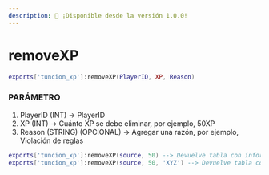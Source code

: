 ```yaml
---
description: 🔧 ¡Disponible desde la versión 1.0.0!
---
```


# removeXP

```lua title="Export Syntax"
exports['tuncion_xp']:removeXP(PlayerID, XP, Reason)
```

### PARÁMETRO

1. PlayerID <span className="color-blue">(INT)</span> <span className="color-orange">-> PlayerID</span>
2. XP <span className="color-blue">(INT)</span> <span className="color-orange">-> Cuánto XP se debe eliminar, por ejemplo, 50XP</span>
3. Reason <span className="color-blue">(STRING) (OPCIONAL)</span> <span className="color-orange">-> Agregar una razón, por ejemplo, Violación de reglas</span>

```lua
exports['tuncion_xp']:removeXP(source, 50) --> Devuelve tabla con información
exports['tuncion_xp']:removeXP(source, 50, 'XYZ') --> Devuelve tabla con información
```
